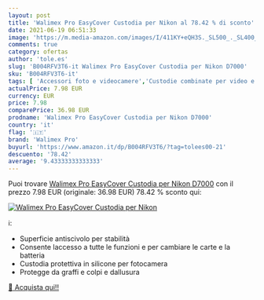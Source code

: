 ```yaml
---
layout: post
title: 'Walimex Pro EasyCover Custodia per Nikon al 78.42 % di sconto'
date: 2021-06-19 06:51:33
image: 'https://m.media-amazon.com/images/I/411KY+eQH3S._SL500_._SL400_.jpg'
comments: true
category: ofertas
author: 'tole.es'
slug: 'B004RFV3T6-it Walimex Pro EasyCover Custodia per Nikon D7000'
sku: 'B004RFV3T6-it'
tags: [ 'Accessori foto e videocamere','Custodie combinate per video e fotocamera','Custodie e borse per foto e videocamere','Elettronica','Foto e videocamere','walimex pro', ]
actualPrice: 7.98 EUR
currency: EUR
price: 7.98
comparePrice: 36.98 EUR
prodname: 'Walimex Pro EasyCover Custodia per Nikon D7000'
country: 'it'
flag: '🇮🇹'
brand: 'Walimex Pro'
buyurl: 'https://www.amazon.it/dp/B004RFV3T6/?tag=tolees00-21'
descuento: '78.42'
average: '9.43333333333333'
---
```


Puoi trovare [Walimex Pro EasyCover Custodia per Nikon D7000](https://www.amazon.it/dp/B004RFV3T6/?tag=tolees00-21) con il prezzo 7.98 EUR (originale: 36.98 EUR) 78.42 % sconto qui:

[![Walimex Pro EasyCover Custodia per Nikon](https://m.media-amazon.com/images/I/411KY+eQH3S._SL500_._SL400_.jpg)](https://www.amazon.it/dp/B004RFV3T6/?tag=tolees00-21)

ℹ️:

- Superficie antiscivolo per stabilità
- Consente laccesso a tutte le funzioni e per cambiare le carte e la batteria
- Custodia protettiva in silicone per fotocamera
- Protegge da graffi e colpi e dallusura

[🛒 Acquista qui!!](https://www.amazon.it/dp/B004RFV3T6/?tag=tolees00-21)
